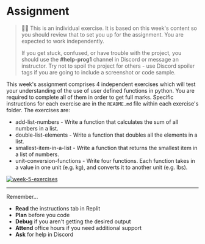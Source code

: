 <!--meta exposure: initial -->
<!--meta assessmentFormat: ProgrammingAssignment -->
<!--meta submissionVia: GradeScope,GitHubClassroom -->
<!--meta instructionType: specific -->
<!--meta submissionFormatFlexibility: no -->
<!--meta submissionTopicFlexibility: no -->
<!--meta rubricAvailable: testcases -->
<!--meta rubricShared: testcases -->
<!--meta groupWork: no -->
<!--meta automatedGrading: 100 -->
<!--meta studentInstructionsLink: https://github.com/kiboschool/programming-1-week-5-exercises -->
<!--meta topics: functions -->

# Assignment
  
> 🧑‍💻 This is an individual exercise. It is based on this week's content so you should
> review that to set you up for the assignment. You are expected to work independently.
>
> If you get stuck, confused, or have trouble with the project, you should use the **#help-prog1** channel in Discord or message an instructor. Try not to spoil the project for others - use Discord spoiler tags if you are going to include a screenshot or code sample. 


This week's assignment comprises 4 independent exercises which will test your 
understanding of the use of user defined functions in python. You are required to complete
all of them in order to get full marks. Specific instructions for each exercise are 
in the `README.md` file within each exercise's folder. The exercises are:

* add-list-numbers - Write a function that calculates the sum of all numbers in a list.
* double-list-elements - Write a function that doubles all the elements in a list.
* smallest-item-in-a-list - Write a function that returns the smallest item in a list of numbers.
* unit-conversion-functions - Write four functions. Each function takes in a value in one unit (e.g. kg), and converts it to another unit (e.g. lbs).

[![week-5-exercises](https://img.shields.io/static/v1?label=Open&message=Week%205%20Exercises&color=blue)](https://github.com/kiboschool/programming1-week-5-exercises)

---

Remember...

- **Read** the instructions tab in Replit
- **Plan** before you code
- **Debug** if you aren't getting the desired output
- **Attend** office hours if you need additional support
- **Ask** for help in Discord

